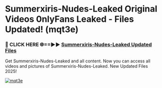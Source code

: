 # Summerxiris-Nudes-Leaked Original Videos 0nlyFans Leaked - Files Updated! (mqt3e)

<h3>🔴 CLICK HERE 🌐==►► <a href="https://tinyurl.com/yc6ubb5a" rel="nofollow">Summerxiris-Nudes-Leaked Updated Files</a></h3>

Get Summerxiris-Nudes-Leaked and all content. Now you can access all videos and pictures of Summerxiris-Nudes-Leaked. New Updated Files 2025!

[![mqt3e](https://i.imgur.com/7eu0CRL.gif)](https://tinyurl.com/yc6ubb5a)
